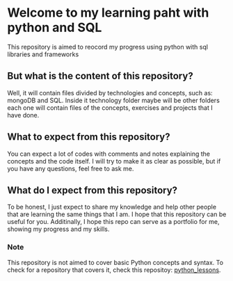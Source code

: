 # Welcome to my learning paht with python and SQL

This repository is aimed to reocord my progress using python with sql libraries and frameworks

## But what is the content of this repository?

Well, it will contain files divided by technologies and concepts, such as: mongoDB and SQL. Inside it technology folder maybe will be other folders
each one will contain files of the concepts, exercises and projects that I have done.

## What to expect from this repository?

You can expect a lot of codes with comments and notes explaining the concepts and the code itself. I will try to make it as clear as possible, but if you have any questions, feel free to ask me.

## What do I expect from this repository?

To be honest, I just expect to share my knowledge and help other people that are learning the same things that I am. I hope that this repository can be useful for you.
Additinally, I hope this repo can serve as a portfolio for me, showing my progress and my skills.

### Note

This repository is not aimed to cover basic Python concepts and syntax. To check for a repository that covers it, check this repositoy: [python_lessons](https://github.com/Lirovsk/python_lessons).
